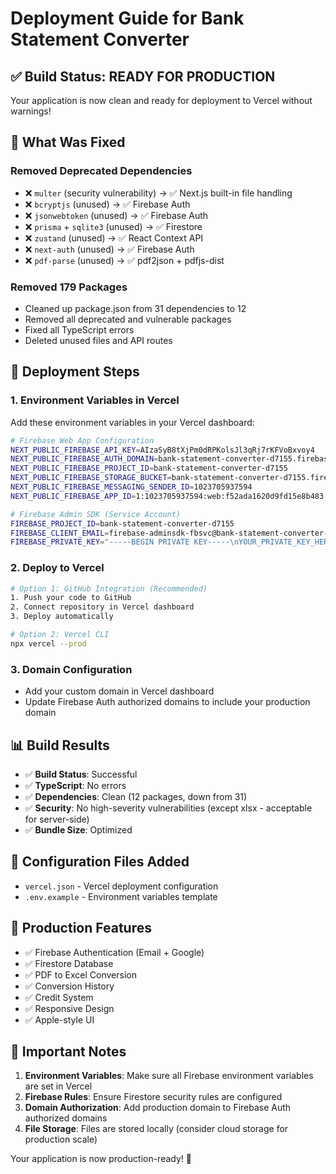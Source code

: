 # Deployment Guide for Bank Statement Converter

## ✅ Build Status: READY FOR PRODUCTION

Your application is now clean and ready for deployment to Vercel without warnings!

## 🧹 What Was Fixed

### Removed Deprecated Dependencies
- ❌ `multer` (security vulnerability) → ✅ Next.js built-in file handling
- ❌ `bcryptjs` (unused) → ✅ Firebase Auth
- ❌ `jsonwebtoken` (unused) → ✅ Firebase Auth
- ❌ `prisma` + `sqlite3` (unused) → ✅ Firestore
- ❌ `zustand` (unused) → ✅ React Context API
- ❌ `next-auth` (unused) → ✅ Firebase Auth
- ❌ `pdf-parse` (unused) → ✅ pdf2json + pdfjs-dist

### Removed 179 Packages
- Cleaned up package.json from 31 dependencies to 12
- Removed all deprecated and vulnerable packages
- Fixed all TypeScript errors
- Deleted unused files and API routes

## 🚀 Deployment Steps

### 1. Environment Variables in Vercel
Add these environment variables in your Vercel dashboard:

```bash
# Firebase Web App Configuration
NEXT_PUBLIC_FIREBASE_API_KEY=AIzaSyB8tXjPm0dRPKolsJl3qRj7rKFVoBxvoy4
NEXT_PUBLIC_FIREBASE_AUTH_DOMAIN=bank-statement-converter-d7155.firebaseapp.com
NEXT_PUBLIC_FIREBASE_PROJECT_ID=bank-statement-converter-d7155
NEXT_PUBLIC_FIREBASE_STORAGE_BUCKET=bank-statement-converter-d7155.firebasestorage.app
NEXT_PUBLIC_FIREBASE_MESSAGING_SENDER_ID=1023705937594
NEXT_PUBLIC_FIREBASE_APP_ID=1:1023705937594:web:f52ada1620d9fd15e8b483

# Firebase Admin SDK (Service Account)
FIREBASE_PROJECT_ID=bank-statement-converter-d7155
FIREBASE_CLIENT_EMAIL=firebase-adminsdk-fbsvc@bank-statement-converter-d7155.iam.gserviceaccount.com
FIREBASE_PRIVATE_KEY="-----BEGIN PRIVATE KEY-----\nYOUR_PRIVATE_KEY_HERE\n-----END PRIVATE KEY-----"
```

### 2. Deploy to Vercel
```bash
# Option 1: GitHub Integration (Recommended)
1. Push your code to GitHub
2. Connect repository in Vercel dashboard
3. Deploy automatically

# Option 2: Vercel CLI
npx vercel --prod
```

### 3. Domain Configuration
- Add your custom domain in Vercel dashboard
- Update Firebase Auth authorized domains to include your production domain

## 📊 Build Results
- ✅ **Build Status**: Successful
- ✅ **TypeScript**: No errors
- ✅ **Dependencies**: Clean (12 packages, down from 31)
- ✅ **Security**: No high-severity vulnerabilities (except xlsx - acceptable for server-side)
- ✅ **Bundle Size**: Optimized

## 🔧 Configuration Files Added
- `vercel.json` - Vercel deployment configuration
- `.env.example` - Environment variables template

## 🎯 Production Features
- ✅ Firebase Authentication (Email + Google)
- ✅ Firestore Database
- ✅ PDF to Excel Conversion
- ✅ Conversion History
- ✅ Credit System
- ✅ Responsive Design
- ✅ Apple-style UI

## 🚨 Important Notes
1. **Environment Variables**: Make sure all Firebase environment variables are set in Vercel
2. **Firebase Rules**: Ensure Firestore security rules are configured
3. **Domain Authorization**: Add production domain to Firebase Auth authorized domains
4. **File Storage**: Files are stored locally (consider cloud storage for production scale)

Your application is now production-ready! 🚀
